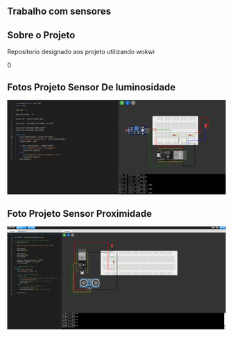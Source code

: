 ## Trabalho com sensores

## Sobre o Projeto
Repositorio designado aos projeto utilizando wokwi




0
## Fotos Projeto Sensor De luminosidade
![alt text](<Sensor de luminosidade wokwi.png>)



## Foto Projeto Sensor Proximidade
![alt text](<Ultrasonico.png>)


